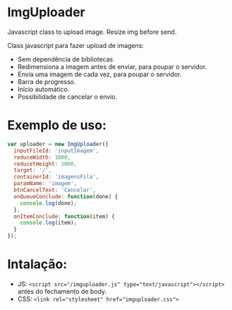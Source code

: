 # ImgUploader
Javascript class to upload image. Resize img before send.

Class javascript para fazer upload de imagens:
- Sem dependência de bibliotecas
- Redimensiona a imagem antes de enviar, para poupar o servidor.
- Envia uma imagem de cada vez, para poupar o servidor.
- Barra de progresso.
- Início automático.
- Possibilidade de cancelar o envio.

# Exemplo de uso:

```javascript
var uploader = new ImgUploader({
  inputFileId: 'inputImagem',
  reduceWidth: 1000,
  reducetHeight: 1000,
  target: '/',
  containerId: 'imagensFila',
  paramName: 'imagem',
  btnCancelText: 'Cancelar',
  onQueueConclude: function(done) {
    console.log(done);
  },
  onItemConclude: function(item) {
    console.log(item);
  }
});
```

# Intalação:
- JS: `<script src="/imguploader.js" type="text/javascript"></script>` antes do fechamento de body.
- CSS: `<link rel="stylesheet" href="imguploader.css">`
